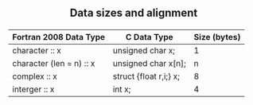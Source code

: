 ## <p align="center"> Data sizes and alignment </p>

<div align="center">

| Fortran 2008 Data Type | C Data Type | Size (bytes) |
|-------------------|-------------|------|
| character :: x | unsigned char x; | 1 |
| character (len = n) :: x | unsigned char x[n]; | n |
| complex :: x | struct {float r,i;} x; | 8 |
| interger :: x | int x; | 4 |


</div>
